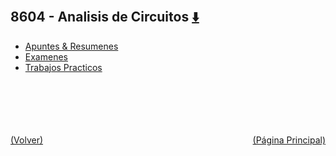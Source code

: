 
<html>
<body>
<h2>8604 - Analisis de Circuitos <a href="https://downgit.github.io/#/home?url=https://github.com/Apuntes-FIUBA/Apuntes-Electronica/tree/main/86 - Electrónica/8604 - Analisis de Circuitos" style="font-size:20px">  ⬇️ </a></h2>
<ul>
    <li><a href="Apuntes & Resumenes">Apuntes & Resumenes</a></li>
    <li><a href="Examenes">Examenes</a></li>
    <li><a href="Trabajos Practicos">Trabajos Practicos</a></li>
</ul>
</body>
</html>









<br><br><br><br><br><a href="../" style="float: left">(Volver)</a> <a href="https://apuntes-fiuba.github.io/Apuntes-Electronica" style="float: right">(Página Principal)</a>
